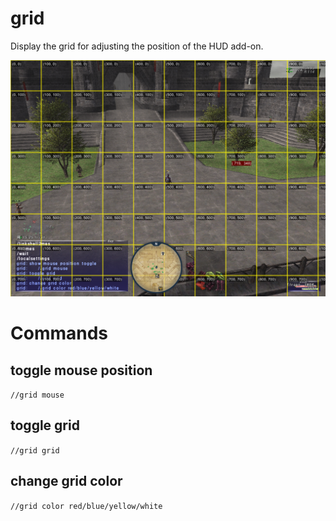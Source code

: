 # grid
Display the grid for adjusting the position of the HUD add-on.

![grid](res/grid.png)

# Commands
## toggle mouse position

`//grid mouse`


## toggle grid

`//grid grid`

## change grid color

`//grid color red/blue/yellow/white`
